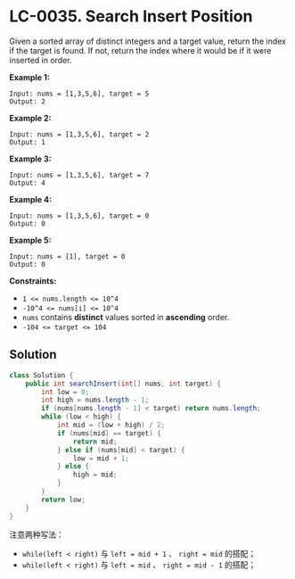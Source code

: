 # LC-0035. Search Insert Position

Given a sorted array of distinct integers and a target value, return the index if the target is found. If not, return the index where it would be if it were inserted in order.

**Example 1:**

```text
Input: nums = [1,3,5,6], target = 5
Output: 2
```

**Example 2:**

```text
Input: nums = [1,3,5,6], target = 2
Output: 1
```

**Example 3:**

```text
Input: nums = [1,3,5,6], target = 7
Output: 4
```

**Example 4:**

```text
Input: nums = [1,3,5,6], target = 0
Output: 0
```

**Example 5:**

```text
Input: nums = [1], target = 0
Output: 0
```

**Constraints:**

-   `1 <= nums.length <= 10^4`
-   `-10^4 <= nums[i] <= 10^4`
-   `nums` contains **distinct** values sorted in **ascending** order.
-   `-104 <= target <= 104`

## Solution

```java
class Solution {
    public int searchInsert(int[] nums, int target) {
		int low = 0;
        int high = nums.length - 1;
        if (nums[nums.length - 1] < target) return nums.length;
        while (low < high) {
            int mid = (low + high) / 2;
            if (nums[mid] == target) {
                return mid;
            } else if (nums[mid] < target) {
                low = mid + 1;
            } else {
                high = mid;
            }
        }
        return low;
    }
}
```

注意两种写法：

-   `while(left < right)` 与 `left = mid + 1` 、 `right = mid` 的搭配；
-   `while(left < right)` 与 `left = mid` 、 `right = mid - 1` 的搭配；

